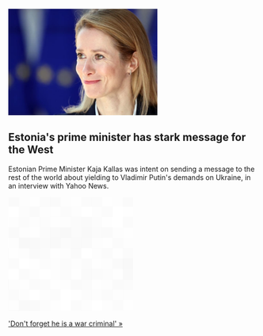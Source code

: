 
![Estonia's prime minister has stark message for the West](./20220726115850.png)
## Estonia's prime minister has stark message for the West

Estonian Prime Minister Kaja Kallas was intent on sending a message to the rest of the world about yielding to Vladimir Putin's demands on Ukraine, in an interview with Yahoo News.

![pic](../square_bg.png)

['Don't forget he is a war criminal' »](https://www.yahoo.com/news/estonias-prime-minister-has-a-message-for-the-west-dont-worry-about-putins-feelings-223606146.html)
